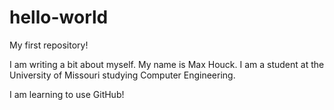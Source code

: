 # hello-world
My first repository!

I am writing a bit about myself.
My name is Max Houck.
I am a student at the University of Missouri studying Computer Engineering.

I am learning to use GitHub!
